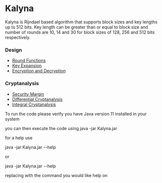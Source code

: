 # Kalyna
Kalyna is Rijndael based algorithm that supports block sizes and key lengths up to 512 bits. Key length can be greater than or equal to block size and number of rounds are 10, 14 and 30 for block sizes of 128, 256 and 512 bits respectively.
### Design
- [Round Functions](https://irfan43.github.io/Kalyna/docs/Design/Round%20Functions.html)
- [Key Expansion](https://irfan43.github.io/Kalyna/docs/Design/Key%20Expansion.html)
- [Encryption and Decryption](https://irfan43.github.io/Kalyna/docs/Design/Encryption%20and%20Decryption.html)

### Cryptanalysis
- [Security Margin](https://irfan43.github.io/Kalyna/docs/Cryptanalysis/Security%20Margin.html)
- [Differential Cryptanalysis](https://irfan43.github.io/Kalyna/docs/Cryptanalysis/Differential%20Cryptanalysis.html)
- [Integral Cryptanalysis](https://irfan43.github.io/Kalyna/docs/Cryptanalysis/Integral%20Cryptanalysis.html)

To run the code please verify you have Java version 11 installed in your system



you can then execute the code using
java -jar Kalyna.jar

for a help use 

java -jar Kalyna.jar --help

or

java -jar Kalyna.jar <command> --help

replacing <command> with the command you would like help on